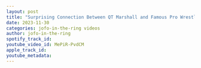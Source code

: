 ```yaml
---
layout: post
title: "Surprising Connection Between QT Marshall and Famous Pro Wrestlers | Jacques Rougeau"
date: 2023-11-30
categories: jofo-in-the-ring videos
author: jofo-in-the-ring
spotify_track_id: 
youtube_video_id: MePiR-PvdCM
apple_track_id: 
youtube_metadata: 
---
```

